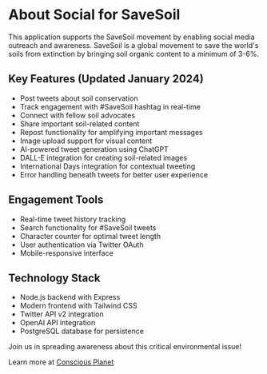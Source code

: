 <!--
This file provides an overview of the "Social for SaveSoil" application, describing its purpose, main features, engagement tools, and technical stack.
In the app, this file is typically used as a documentation or informational page, accessible from a "About" or "Info" section to help users, contributors, and developers understand the application's goals and capabilities.
It serves as a reference for onboarding new users, as well as a guide for potential contributors who want to quickly grasp what the project is about.
-->

# About Social for SaveSoil 

<!--
Section Purpose: 
Explains the mission of the application and its connection to the SaveSoil movement.
This section is shown to users and contributors to communicate the app's social and environmental impact.
-->
This application supports the SaveSoil movement by enabling social media outreach and awareness. SaveSoil is a global movement to save the world's soils from extinction by bringing soil organic content to a minimum of 3-6%.

## Key Features (Updated January 2024)
<!--
Section Purpose:
Lists the major functionalities that users can expect within the app.
This is useful for new users exploring the app and for developers to ensure feature completeness.
-->
- Post tweets about soil conservation            <!-- Used in tweet creation modules -->
- Track engagement with #SaveSoil hashtag in real-time <!-- Used in engagement analytics and hashtag tracking -->
- Connect with fellow soil advocates            <!-- Used in user discovery and networking components -->
- Share important soil-related content          <!-- Used in sharing workflows and content dissemination -->
- Repost functionality for amplifying important messages <!-- Used in repost modules for message amplification -->
- Image upload support for visual content       <!-- Used in tweet/image post modules -->
- AI-powered tweet generation using ChatGPT     <!-- Used in the tweet creation wizard with AI integration -->
- DALL-E integration for creating soil-related images <!-- Used in creative tools for generating images -->
- International Days integration for contextual tweeting <!-- Used in calendar/context-aware tweet modules -->
- Error handling beneath tweets for better user experience <!-- Used in UI components for feedback and troubleshooting -->

## Engagement Tools
<!--
Section Purpose:
Highlights tools that help users interact, track, and optimize their social media activity.
These features are implemented throughout the app's UI and backend.
-->
- Real-time tweet history tracking              <!-- Used in user dashboard/history modules -->
- Search functionality for #SaveSoil tweets     <!-- Used in search bar and filters in the UI -->
- Character counter for optimal tweet length    <!-- Used in tweet composition screens -->
- User authentication via Twitter OAuth         <!-- Used during login/sign-up process -->
- Mobile-responsive interface                   <!-- Ensures usability across devices, implemented in frontend design -->

## Technology Stack
<!--
Section Purpose:
Provides developers and contributors with information about the technologies used.
Helpful for onboarding and troubleshooting.
-->
- Node.js backend with Express                  <!-- Main server handling API requests and business logic -->
- Modern frontend with Tailwind CSS             <!-- Frontend styling and responsive layout management -->
- Twitter API v2 integration                    <!-- Used for fetching/posting tweets and analytics -->
- OpenAI API integration                        <!-- Used for AI tweet/image generation -->
- PostgreSQL database for persistence           <!-- Used for storing user data, tweets, history, etc. -->

<!--
Final Call-to-Action:
Encourages users to join the movement and learn more.
Displayed prominently in the About section of the app.
-->

Join us in spreading awareness about this critical environmental issue!

Learn more at [Conscious Planet](https://www.consciousplanet.org/soil)
